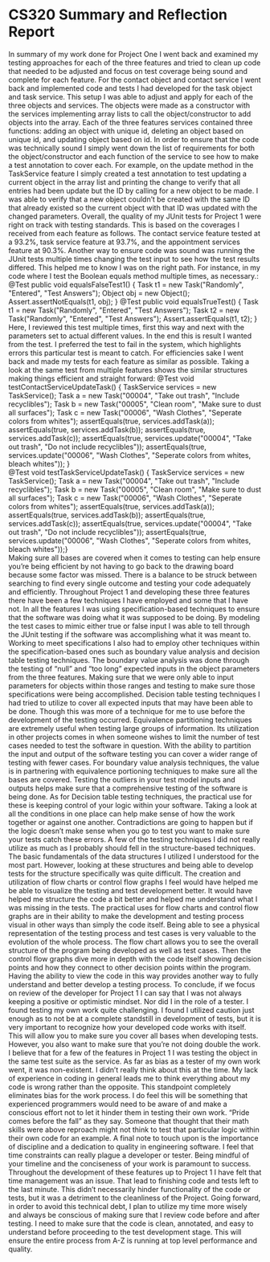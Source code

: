 # CS320 Summary and Reflection Report
In summary of my work done for Project One I went back and examined my testing approaches for each of the three features
and tried to clean up code that needed to be adjusted and focus on test coverage being sound and complete for each feature. 
For the contact object and contact service I went back and implemented code and tests I had developed for the task object 
and task service. This setup I was able to adjust and apply for each of the three objects and services. The objects were made 
as a constructor with the services implementing array lists to call the object/constructor to add objects into the array. Each 
of the three features services contained three functions: adding an object with unique id, deleting an object based on unique id, 
and updating object based on id.  In order to ensure that the code was technically sound I simply went down the list of requirements for both the object/constructor and each function of the service to see how to make a test annotation to cover each. For example,
on the update method in the TaskService feature I simply created a test annotation to test updating a current object in the array
list and printing the change to verify that all entries had been update but the ID by calling for a new object to be made. I was 
able to verify that a new object couldn’t be created with the same ID that already existed so the current object with that ID was 
updated with the changed parameters. Overall, the quality of my JUnit tests for Project 1 were right on track with testing 
standards. This is based on the coverages I received from each feature as follows. The contact service feature tested at a 93.2%,
task service feature at 93.7%, and the appointment services feature at 90.3%. Another way to ensure code was sound was running the
JUnit tests multiple times changing the test input to see how the test results differed. This helped me to know I was on the right
path. For instance, in my code where I test the Boolean equals method multiple times, as necessary.:
@Test public void equalsFalseTest1() {
		    Task t1 = new Task("Randomly", "Entered", "Test Answers");
		    Object obj = new Object();
		    Assert.assertNotEquals(t1, obj); }
		@Test public void equalsTrueTest() {
			Task t1 = new Task("Randomly", "Entered", "Test Answers");
		    Task t2 = new Task("Randomly", "Entered", "Test Answers");
		    Assert.assertEquals(t1, t2); }
 Here, I reviewed this test multiple times, first this way and next with the parameters set to actual different values. In the end
 this is result I wanted from the test. I preferred the test to fail in the system, which highlights errors this particular test 
 is meant to catch. For efficiencies sake I went back and made my tests for each feature as similar as possible. Taking a look at 
 the same test from multiple features shows the similar structures making things efficient and straight forward:
@Test
void testContactServiceUpdateTask() {
	TaskService services = new TaskService();
	Task a = new Task("00004", "Take out trash", "Include recyclibles");
	Task b = new Task("00005", "Clean room", "Make sure to dust all surfaces");
	Task c = new Task("00006", "Wash Clothes", "Seperate colors from whites");
		assertEquals(true, services.addTask(a));
		assertEquals(true, services.addTask(b));
		assertEquals(true, services.addTask(c));
		assertEquals(true, services.update("00004", "Take out trash", "Do not include recyclibles"));
		assertEquals(true, services.update("00006", "Wash Clothes", "Seperate colors from whites, bleach whites")); }	
@Test
void testTaskServiceUpdateTask() {
	TaskService services = new TaskService();
	Task a = new Task("00004", "Take out trash", "Include recyclibles");
	Task b = new Task("00005", "Clean room", "Make sure to dust all surfaces");
	Task c = new Task("00006", "Wash Clothes", "Seperate colors from whites");
		assertEquals(true, services.addTask(a));
		assertEquals(true, services.addTask(b));
		assertEquals(true, services.addTask(c));
		assertEquals(true, services.update("00004", "Take out trash", "Do not include recyclibles"));
		assertEquals(true, services.update("00006", "Wash Clothes", "Seperate colors from whites, bleach whites"));}	
Making sure all bases are covered when it comes to testing can help ensure you’re being efficient by not having to go back
to the drawing board because some factor was missed. There is a balance to be struck between searching to find every single
outcome and testing your code adequately and efficiently. Throughout Project 1 and developing these three features there have
been a few techniques I have employed and some that I have not. In all the features I was using specification-based techniques
to ensure that the software was doing what it was supposed to be doing. By modeling the test cases to mimic either true or 
false input I was able to tell through the JUnit testing if the software was accomplishing what it was meant to. Working to
meet specifications I also had to employ other techniques within the specification-based ones such as boundary value analysis
and decision table testing techniques. The boundary value analysis was done through the testing of “null” and “too long” 
expected inputs in the object parameters from the three features. Making sure that we were only able to input parameters for
objects within those ranges and testing to make sure those specifications were being accomplished. Decision table testing 
techniques I had tried to utilize to cover all expected inputs that may have been able to be done. Though this was more of a
technique for me to use before the development of the testing occurred. Equivalence partitioning techniques are extremely 
useful when testing large groups of information. Its utilization in other projects comes in when someone wishes to limit the
number of test cases needed to test the software in question. With the ability to partition the input and output of the software
testing you can cover a wider range of testing with fewer cases. For boundary value analysis techniques, the value is in 
partnering with equivalence portioning techniques to make sure all the bases are covered. Testing the outliers in your test 
model inputs and outputs helps make sure that a comprehensive testing of the software is being done. As for Decision table 
testing techniques, the practical use for these is keeping control of your logic within your software. Taking a look at all 
the conditions in one place can help make sense of how the work together or against one another. Contradictions are going to 
happen but if the logic doesn’t make sense when you go to test you want to make sure your tests catch these errors. 
A few of the testing techniques I did not really utilize as much as I probably should fell in the structure-based techniques. 
The basic fundamentals of the data structures I utilized I understood for the most part. However, looking at these structures 
and being able to develop tests for the structure specifically was quite difficult. The creation and utilization of flow charts
or control flow graphs I feel would have helped me be able to visualize the testing and test development better. It would have 
helped me structure the code a bit better and helped me understand what I was missing in the tests. The practical uses for flow
charts and control flow graphs are in their ability to make the development and testing process visual in other ways than simply 
the code itself. Being able to see a physical representation of the testing process and test cases is very valuable to the 
evolution of the whole process. The flow chart allows you to see the overall structure of the program being developed as well
as test cases. Then the control flow graphs dive more in depth with the code itself showing decision points and how they connect
to other decision points within the program. Having the ability to view the code in this way provides another way to fully 
understand and better develop a testing process. To conclude, if we focus on review of the developer for Project 1 I can say 
that I was not always keeping a positive or optimistic mindset. Nor did I in the role of a tester. I found testing my own work 
quite challenging. I found I utilized caution just enough as to not be at a complete standstill in development of tests, but it 
is very important to recognize how your developed code works with itself. This will allow you to make sure you cover all bases
when developing tests. However, you also want to make sure that you’re not doing double the work. I believe that for a few of 
the features in Project 1 I was testing the object in the same test suite as the service. As far as bias as a tester of my own 
work went, it was non-existent. I didn’t really think about this at the time. My lack of experience in coding in general leads 
me to think everything about my code is wrong rather than the opposite. This standpoint completely eliminates bias for the work 
process. I do feel this will be something that experienced programmers would need to be aware of and make a conscious effort not 
to let it hinder them in testing their own work. “Pride comes before the fall” as they say. Someone that thought that their math 
skills were above reproach might not think to test that particular logic within their own code for an example. A final note to 
touch upon is the importance of discipline and a dedication to quality in engineering software. I feel that time constraints 
can really plague a developer or tester. Being mindful of your timeline and the conciseness of your work is paramount to success. 
Throughout the development of these features up to Project 1 I have felt that time management was an issue. That lead to finishing
code and tests left to the last minute. This didn’t necessarily hinder functionality of the code or tests, but it was a detriment
to the cleanliness of the Project. Going forward, in order to avoid this technical debt, I plan to utilize my time more wisely and
always be conscious of making sure that I review code before and after testing. I need to make sure that the code is clean, 
annotated, and easy to understand before proceeding to the test development stage. This will ensure the entire process from A-Z
is running at top level performance and quality. 
